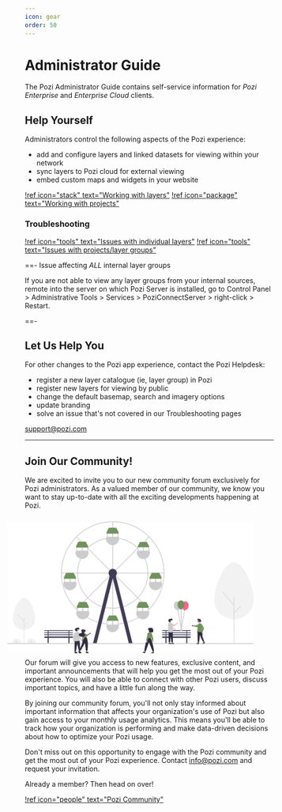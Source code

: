 ```yaml
---
icon: gear
order: 50
---
```


# Administrator Guide

The Pozi Administrator Guide contains self-service information for *Pozi Enterprise* and *Enterprise Cloud* clients.

## Help Yourself

Administrators control the following aspects of the Pozi experience:

* add and configure layers and linked datasets for viewing within your network
* sync layers to Pozi cloud for external viewing
* embed custom maps and widgets in your website

[!ref icon="stack" text="Working with layers"](/admin-guide/qgis/configuring-layers/)
[!ref icon="package" text="Working with projects"](/admin-guide/qgis/managing-qgis-projects/)

### Troubleshooting

[!ref icon="tools" text="Issues with individual layers"](/admin-guide/qgis/configuring-layers#troubleshooting)
[!ref icon="tools" text="Issues with projects/layer groups"](/admin-guide/qgis/managing-qgis-projects#troubleshooting)

==- Issue affecting *ALL* internal layer groups

If you are not able to view any layer groups from your internal sources, remote into the server on which Pozi Server is installed, go to Control Panel > Administrative Tools > Services > PoziConnectServer > right-click > Restart.

==-

## Let Us Help You

For other changes to the Pozi app experience, contact the Pozi Helpdesk:

* register a new layer catalogue (ie, layer group) in Pozi
* register new layers for viewing by public
* change the default basemap, search and imagery options
* update branding
* solve an issue that's not covered in our Troubleshooting pages

support@pozi.com

---

## Join Our Community!

We are excited to invite you to our new community forum exclusively for Pozi administrators. As a valued member of our community, we know you want to stay up-to-date with all the exciting developments happening at Pozi.

<img src="../static/img/undraw/undraw_amusement_park_17oe.svg" alt="" style="float:right;width:500px;margin:10px 40px;">

Our forum will give you access to new features, exclusive content, and important announcements that will help you get the most out of your Pozi experience. You will also be able to connect with other Pozi users, discuss important topics, and have a little fun along the way.

By joining our community forum, you'll not only stay informed about important information that affects your organization's use of Pozi but also gain access to your monthly usage analytics. This means you'll be able to track how your organization is performing and make data-driven decisions about how to optimize your Pozi usage.

Don't miss out on this opportunity to engage with the Pozi community and get the most out of your Pozi experience. Contact info@pozi.com and request your invitation.

Already a member? Then head on over!

[!ref icon="people" text="Pozi Community"](https://community.pozi.com/)
